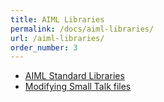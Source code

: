 ```yaml
---
title: AIML Libraries
permalink: /docs/aiml-libraries/
url: /aiml-libraries/
order_number: 3
---
```

* [AIML Standard Libraries](/docs/aiml-libraries/#aiml-standard-library)
* [Modifying Small Talk files](/docs/aiml-libraries/#using-rosie)
